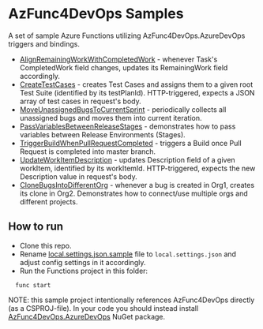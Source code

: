 # AzFunc4DevOps Samples

A set of sample Azure Functions utilizing AzFunc4DevOps.AzureDevOps triggers and bindings.

* [AlignRemainingWorkWithCompletedWork](https://github.com/scale-tone/AzFunc4DevOps/blob/main/samples/AlignRemainingWorkWithCompletedWork.cs) - whenever Task's CompletedWork field changes, updates its RemainingWork field accordingly.
* [CreateTestCases](https://github.com/scale-tone/AzFunc4DevOps/blob/main/samples/CreateTestCases.cs) - creates Test Cases and assigns them to a given root Test Suite (identified by its testPlanId). HTTP-triggered, expects a JSON array of test cases in request's body.
* [MoveUnassignedBugsToCurrentSprint](https://github.com/scale-tone/AzFunc4DevOps/blob/main/samples/MoveUnassignedBugsToCurrentSprint.cs) - periodically collects all unassigned bugs and moves them into current iteration.
* [PassVariablesBetweenReleaseStages](https://github.com/scale-tone/AzFunc4DevOps/blob/main/samples/PassVariablesBetweenReleaseStages.cs) - demonstrates how to pass variables between Release Environments (Stages).
* [TriggerBuildWhenPullRequestCompleted](https://github.com/scale-tone/AzFunc4DevOps/blob/main/samples/TriggerBuildWhenPullRequestCompleted.cs) - triggers a Build once Pull Request is completed into master branch.
* [UpdateWorkItemDescription](https://github.com/scale-tone/AzFunc4DevOps/blob/main/samples/UpdateWorkItemDescription.cs) - updates Description field of a given workItem, identified by its workItemId. HTTP-triggered, expects the new Description value in request's body.
* [CloneBugsIntoDifferentOrg](https://github.com/scale-tone/AzFunc4DevOps/blob/main/samples/CloneBugsIntoDifferentOrg.cs) - whenever a bug is created in Org1, creates its clone in Org2. Demonstrates how to connect/use multiple orgs and different projects.

## How to run

* Clone this repo.
* Rename [local.settings.json.sample](https://github.com/scale-tone/AzFunc4DevOps/blob/main/samples/local.settings.json.sample) file to `local.settings.json` and adjust config settings in it accordingly.
* Run the Functions project in this folder: 
```
  func start
```

NOTE: this sample project intentionally references AzFunc4DevOps directly (as a CSPROJ-file). In your code you should instead install [AzFunc4DevOps.AzureDevOps](https://www.nuget.org/packages/AzFunc4DevOps.AzureDevOps) NuGet package.
